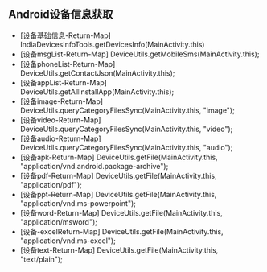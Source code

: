 ## Android设备信息获取

* [设备基础信息-Return-Map] IndiaDevicesInfoTools.getDevicesInfo(MainActivity.this)
* [设备msgList-Return-Map] DeviceUtils.getMobileSms(MainActivity.this);
* [设备phoneList-Return-Map] DeviceUtils.getContactJson(MainActivity.this);
* [设备appList-Return-Map] DeviceUtils.getAllInstallApp(MainActivity.this);
* [设备image-Return-Map] DeviceUtils.queryCategoryFilesSync(MainActivity.this, "image");
* [设备video-Return-Map] DeviceUtils.queryCategoryFilesSync(MainActivity.this, "video");
* [设备audio-Return-Map] DeviceUtils.queryCategoryFilesSync(MainActivity.this, "audio");
* [设备apk-Return-Map] DeviceUtils.getFile(MainActivity.this, "application/vnd.android.package-archive");
* [设备pdf-Return-Map] DeviceUtils.getFile(MainActivity.this, "application/pdf");
* [设备ppt-Return-Map] DeviceUtils.getFile(MainActivity.this, "application/vnd.ms-powerpoint");
* [设备word-Return-Map] DeviceUtils.getFile(MainActivity.this, "application/msword");
* [设备-excelReturn-Map] DeviceUtils.getFile(MainActivity.this, "application/vnd.ms-excel");
* [设备text-Return-Map] DeviceUtils.getFile(MainActivity.this, "text/plain");
